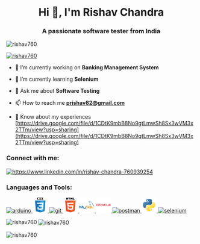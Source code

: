 <h1 align="center">Hi 👋, I'm Rishav Chandra</h1>
<h3 align="center">A passionate software tester from India</h3>

<p align="left"> <img src="https://komarev.com/ghpvc/?username=rishav760&label=Profile%20views&color=0e75b6&style=flat" alt="rishav760" /> </p>

<p align="left"> <a href="https://github.com/ryo-ma/github-profile-trophy"><img src="https://github-profile-trophy.vercel.app/?username=rishav760" alt="rishav760" /></a> </p>

- 🔭 I’m currently working on **Banking Management System**

- 🌱 I’m currently learning **Selenium**

- 💬 Ask me about **Software Testing**

- 📫 How to reach me **prishav82@gmail.com**

- 📄 Know about my experiences [https://drive.google.com/file/d/1CDtK9mbB8No9gtLmwSh8Sx3wVM3x2TTm/view?usp=sharing](https://drive.google.com/file/d/1CDtK9mbB8No9gtLmwSh8Sx3wVM3x2TTm/view?usp=sharing)

<h3 align="left">Connect with me:</h3>
<p align="left">
<a href="https://linkedin.com/in/https://www.linkedin.com/in/rishav-chandra-760939254" target="blank"><img align="center" src="https://raw.githubusercontent.com/rahuldkjain/github-profile-readme-generator/master/src/images/icons/Social/linked-in-alt.svg" alt="https://www.linkedin.com/in/rishav-chandra-760939254" height="30" width="40" /></a>
</p>

<h3 align="left">Languages and Tools:</h3>
<p align="left"> <a href="https://www.arduino.cc/" target="_blank" rel="noreferrer"> <img src="https://cdn.worldvectorlogo.com/logos/arduino-1.svg" alt="arduino" width="40" height="40"/> </a> <a href="https://www.w3schools.com/css/" target="_blank" rel="noreferrer"> <img src="https://raw.githubusercontent.com/devicons/devicon/master/icons/css3/css3-original-wordmark.svg" alt="css3" width="40" height="40"/> </a> <a href="https://git-scm.com/" target="_blank" rel="noreferrer"> <img src="https://www.vectorlogo.zone/logos/git-scm/git-scm-icon.svg" alt="git" width="40" height="40"/> </a> <a href="https://www.w3.org/html/" target="_blank" rel="noreferrer"> <img src="https://raw.githubusercontent.com/devicons/devicon/master/icons/html5/html5-original-wordmark.svg" alt="html5" width="40" height="40"/> </a> <a href="https://www.mysql.com/" target="_blank" rel="noreferrer"> <img src="https://raw.githubusercontent.com/devicons/devicon/master/icons/mysql/mysql-original-wordmark.svg" alt="mysql" width="40" height="40"/> </a> <a href="https://www.oracle.com/" target="_blank" rel="noreferrer"> <img src="https://raw.githubusercontent.com/devicons/devicon/master/icons/oracle/oracle-original.svg" alt="oracle" width="40" height="40"/> </a> <a href="https://postman.com" target="_blank" rel="noreferrer"> <img src="https://www.vectorlogo.zone/logos/getpostman/getpostman-icon.svg" alt="postman" width="40" height="40"/> </a> <a href="https://www.python.org" target="_blank" rel="noreferrer"> <img src="https://raw.githubusercontent.com/devicons/devicon/master/icons/python/python-original.svg" alt="python" width="40" height="40"/> </a> <a href="https://www.selenium.dev" target="_blank" rel="noreferrer"> <img src="https://raw.githubusercontent.com/detain/svg-logos/780f25886640cef088af994181646db2f6b1a3f8/svg/selenium-logo.svg" alt="selenium" width="40" height="40"/> </a> </p>

<p><img align="left" src="https://github-readme-stats.vercel.app/api/top-langs?username=rishav760&show_icons=true&locale=en&layout=compact" alt="rishav760" /></p>

<p>&nbsp;<img align="center" src="https://github-readme-stats.vercel.app/api?username=rishav760&show_icons=true&locale=en" alt="rishav760" /></p>

<p><img align="center" src="https://github-readme-streak-stats.herokuapp.com/?user=rishav760&" alt="rishav760" /></p>
